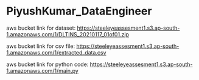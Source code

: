 # PiyushKumar_DataEngineer

aws bucket link for dataset:
https://steeleyeassesment1.s3.ap-south-1.amazonaws.com/1/DLTINS_20210117_01of01.zip

aws bucket link for csv file:
https://steeleyeassesment1.s3.ap-south-1.amazonaws.com/1/extracted_data.csv

aws bucket link for python code:
https://steeleyeassesment1.s3.ap-south-1.amazonaws.com/1/main.py
